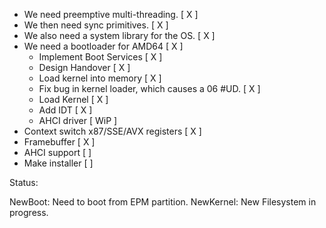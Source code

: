 - We need preemptive multi-threading. [ X ]
- We then need sync primitives. [ X ]
- We also need a system library for the OS. [ X ]
- We need a bootloader for AMD64 [ X ]
    - Implement Boot Services [ X ]
    - Design Handover [ X ]
    - Load kernel into memory [ X ]
    - Fix bug in kernel loader, which causes a 06 #UD. [ X ]
    - Load Kernel [ X ]
    - Add IDT [ X ]
    - AHCI driver [ WiP ]
- Context switch x87/SSE/AVX registers [ X ]
- Framebuffer [ X ]
- AHCI support [ ]
- Make installer [ ]

Status:

NewBoot: Need to boot from EPM partition.
NewKernel: New Filesystem in progress.

